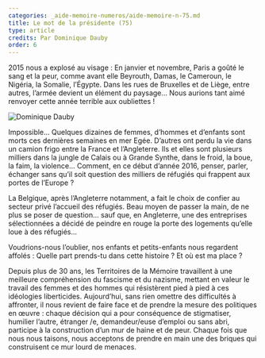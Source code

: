 ```yaml
---
categories: _aide-memoire-numeros/aide-memoire-n-75.md
title: Le mot de la présidente (75)
type: article
credits: Par Dominique Dauby
order: 6
---
```

2015 nous a explosé au visage : En janvier et novembre, Paris a goûté le sang et la peur, comme avant elle Beyrouth, Damas, le Cameroun, le Nigéria, la Somalie, l’Égypte. Dans les rues de Bruxelles et de Liège, entre autres, l’armée devient un élément du paysage… Nous aurions tant aimé renvoyer cette année terrible aux oubliettes !

![Dominique Dauby](/assets/uploads/am66_ddauby.jpg)

Impossible… Quelques dizaines de femmes, d’hommes et d’enfants sont morts ces dernières semaines en mer Egée. D’autres ont perdu la vie dans un camion frigo entre la France et l’Angleterre. Ils et elles sont plusieurs milliers dans la jungle de Calais ou à Grande Synthe, dans le froid, la boue, la faim, la violence… Comment, en ce début d’année 2016, penser, parler, échanger sans qu’il soit question des milliers de réfugiés qui frappent aux portes de l’Europe ?

La Belgique, après l’Angleterre notamment, a fait le choix de confier au secteur privé l’accueil des réfugiés. Beau moyen de passer la main, de ne plus se poser de question… sauf que, en Angleterre, une des entreprises sélectionnées a décidé de peindre en rouge la porte des logements qu’elle loue à des réfugiés…

Voudrions-nous l’oublier, nos enfants et petits-enfants nous regardent affolés : Quelle part prends-tu dans cette histoire ? Et où est ma place ?

Depuis plus de 30 ans, les Territoires de la Mémoire travaillent à une meilleure compréhension du fascisme et du nazisme, mettant en valeur le travail des femmes et des hommes qui résistèrent pied à pied à ces idéologies liberticides. Aujourd’hui, sans rien omettre des difficultés à affronter, il nous revient de faire face et de prendre la mesure des politiques en œuvre : chaque décision qui a pour conséquence de stigmatiser, humilier l’autre, étranger /e, demandeur/euse d’emploi ou sans abri, participe à la construction d’un mur de haine et de peur. Chaque fois que nous nous taisons, nous acceptons de prendre en main une des briques qui construisent ce mur lourd de menaces.
